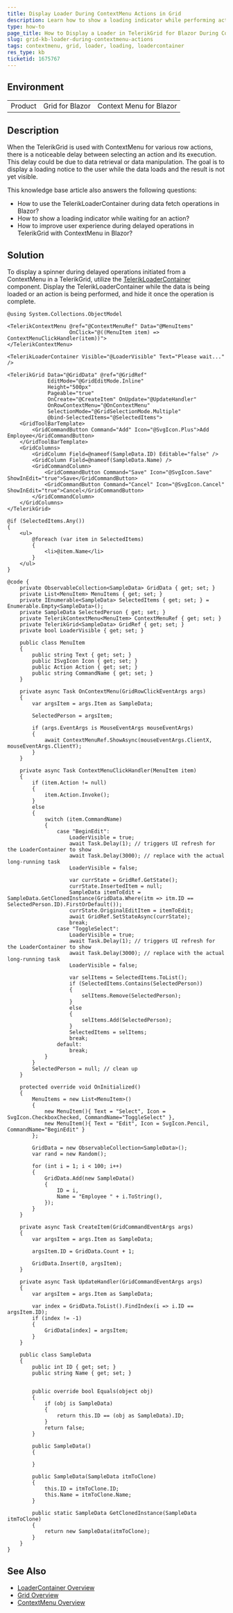 ```yaml
---
title: Display Loader During ContextMenu Actions in Grid
description: Learn how to show a loading indicator while performing actions from a ContextMenu in a Telerik Grid for Blazor.
type: how-to
page_title: How to Display a Loader in TelerikGrid for Blazor During ContextMenu Actions
slug: grid-kb-loader-during-contextmenu-actions
tags: contextmenu, grid, loader, loading, loadercontainer
res_type: kb
ticketid: 1675767
---
```


## Environment

<table>
    <tbody>
        <tr>
            <td>Product</td>
            <td>Grid for Blazor</td>
            <td>Context Menu for Blazor</td>
        </tr>
    </tbody>
</table>

## Description

When the TelerikGrid is used with ContextMenu for various row actions, there is a noticeable delay between selecting an action and its execution. This delay could be due to data retrieval or data manipulation. The goal is to display a loading notice to the user while the data loads and the result is not yet visible.

This knowledge base article also answers the following questions:
- How to use the TelerikLoaderContainer during data fetch operations in Blazor?
- How to show a loading indicator while waiting for an action?
- How to improve user experience during delayed operations in TelerikGrid with ContextMenu in Blazor?

## Solution

To display a spinner during delayed operations initiated from a ContextMenu in a TelerikGrid, utilize the [TelerikLoaderContainer](slug:loadercontainer-overview) component. Display the TelerikLoaderContainer while the data is being loaded or an action is being performed, and hide it once the operation is complete.

````RAZOR
@using System.Collections.ObjectModel

<TelerikContextMenu @ref="@ContextMenuRef" Data="@MenuItems"
                    OnClick="@((MenuItem item) => ContextMenuClickHandler(item))">
</TelerikContextMenu>

<TelerikLoaderContainer Visible="@LoaderVisible" Text="Please wait..." />

<TelerikGrid Data="@GridData" @ref="@GridRef"
             EditMode="@GridEditMode.Inline"
             Height="500px"
             Pageable="true"
             OnCreate="@CreateItem" OnUpdate="@UpdateHandler"
             OnRowContextMenu="@OnContextMenu"
             SelectionMode="@GridSelectionMode.Multiple"
             @bind-SelectedItems="@SelectedItems">
    <GridToolBarTemplate>
        <GridCommandButton Command="Add" Icon="@SvgIcon.Plus">Add Employee</GridCommandButton>
    </GridToolBarTemplate>
    <GridColumns>
        <GridColumn Field=@nameof(SampleData.ID) Editable="false" />
        <GridColumn Field=@nameof(SampleData.Name) />
        <GridCommandColumn>
            <GridCommandButton Command="Save" Icon="@SvgIcon.Save" ShowInEdit="true">Save</GridCommandButton>
            <GridCommandButton Command="Cancel" Icon="@SvgIcon.Cancel" ShowInEdit="true">Cancel</GridCommandButton>
        </GridCommandColumn>
    </GridColumns>
</TelerikGrid>

@if (SelectedItems.Any())
{
    <ul>
        @foreach (var item in SelectedItems)
        {
            <li>@item.Name</li>
        }
    </ul>
}

@code {
    private ObservableCollection<SampleData> GridData { get; set; }
    private List<MenuItem> MenuItems { get; set; }
    private IEnumerable<SampleData> SelectedItems { get; set; } = Enumerable.Empty<SampleData>();
    private SampleData SelectedPerson { get; set; }
    private TelerikContextMenu<MenuItem> ContextMenuRef { get; set; }
    private TelerikGrid<SampleData> GridRef { get; set; }
    private bool LoaderVisible { get; set; }

    public class MenuItem
    {
        public string Text { get; set; }
        public ISvgIcon Icon { get; set; }
        public Action Action { get; set; }
        public string CommandName { get; set; }
    }

    private async Task OnContextMenu(GridRowClickEventArgs args)
    {
        var argsItem = args.Item as SampleData;

        SelectedPerson = argsItem;

        if (args.EventArgs is MouseEventArgs mouseEventArgs)
        {
            await ContextMenuRef.ShowAsync(mouseEventArgs.ClientX, mouseEventArgs.ClientY);
        }
    }

    private async Task ContextMenuClickHandler(MenuItem item)
    {
        if (item.Action != null)
        {
            item.Action.Invoke();
        }
        else
        {
            switch (item.CommandName)
            {
                case "BeginEdit":
                    LoaderVisible = true;
                    await Task.Delay(1); // triggers UI refresh for the LoaderContainer to show
                    await Task.Delay(3000); // replace with the actual long-running task
                    LoaderVisible = false;

                    var currState = GridRef.GetState();
                    currState.InsertedItem = null;
                    SampleData itemToEdit = SampleData.GetClonedInstance(GridData.Where(itm => itm.ID == SelectedPerson.ID).FirstOrDefault());
                    currState.OriginalEditItem = itemToEdit;
                    await GridRef.SetStateAsync(currState);
                    break;
                case "ToggleSelect":
                    LoaderVisible = true;
                    await Task.Delay(1); // triggers UI refresh for the LoaderContainer to show
                    await Task.Delay(3000); // replace with the actual long-running task
                    LoaderVisible = false;

                    var selItems = SelectedItems.ToList();
                    if (SelectedItems.Contains(SelectedPerson))
                    {
                        selItems.Remove(SelectedPerson);
                    }
                    else
                    {
                        selItems.Add(SelectedPerson);
                    }
                    SelectedItems = selItems;
                    break;
                default:
                    break;
            }
        }
        SelectedPerson = null; // clean up
    }

    protected override void OnInitialized()
    {
        MenuItems = new List<MenuItem>()
        {
            new MenuItem(){ Text = "Select", Icon = SvgIcon.CheckboxChecked, CommandName="ToggleSelect" },
            new MenuItem(){ Text = "Edit", Icon = SvgIcon.Pencil, CommandName="BeginEdit" }
        };

        GridData = new ObservableCollection<SampleData>();
        var rand = new Random();

        for (int i = 1; i < 100; i++)
        {
            GridData.Add(new SampleData()
            {
                ID = i,
                Name = "Employee " + i.ToString(),
            });
        }
    }

    private async Task CreateItem(GridCommandEventArgs args)
    {
        var argsItem = args.Item as SampleData;

        argsItem.ID = GridData.Count + 1;

        GridData.Insert(0, argsItem);
    }

    private async Task UpdateHandler(GridCommandEventArgs args)
    {
        var argsItem = args.Item as SampleData;

        var index = GridData.ToList().FindIndex(i => i.ID == argsItem.ID);
        if (index != -1)
        {
            GridData[index] = argsItem;
        }
    }

    public class SampleData
    {
        public int ID { get; set; }
        public string Name { get; set; }


        public override bool Equals(object obj)
        {
            if (obj is SampleData)
            {
                return this.ID == (obj as SampleData).ID;
            }
            return false;
        }

        public SampleData()
        {

        }

        public SampleData(SampleData itmToClone)
        {
            this.ID = itmToClone.ID;
            this.Name = itmToClone.Name;
        }

        public static SampleData GetClonedInstance(SampleData itmToClone)
        {
            return new SampleData(itmToClone);
        }
    }
}
````

## See Also

* [LoaderContainer Overview](slug:loadercontainer-overview)
* [Grid Overview](slug:grid-overview)
* [ContextMenu Overview](slug:contextmenu-overview)
